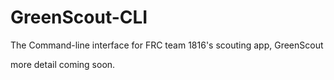 # GreenScout-CLI
The Command-line interface for FRC team 1816's scouting app, GreenScout

more detail coming soon.